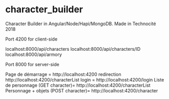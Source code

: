 # character_builder
Character Builder in Angular/Node/Hapi/MongoDB. Made in Technocité 2018

Port 4200 for client-side

localhost:8000/api/characters
localhost:8000/api/characters/ID
localhost:8000/api/armory


Port 8000 for server-side

Page de démarrage = http://localhost:4200 redirection http://localhost:4200/characterList
login = http://localhost:4200/login 
Liste de personnage (GET character)= http://localhost:4200/characterList
Personnage + objets (POST character)= http://localhost:4200/character
